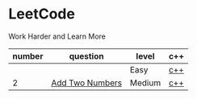 # LeetCode
Work Harder and Learn More

|number|question|level|c++|
|---|---|---|---|
||[]()|Easy|[c++]()|
|2|[Add Two Numbers](https://leetcode-cn.com/problems/add-two-numbers/)|Medium|[c++](https://github.com/Hanawh/LeetCode/blob/master/%E6%95%B0%E6%8D%AE%E7%BB%93%E6%9E%84/%E9%93%BE%E8%A1%A8/%E4%B8%A4%E6%95%B0%E7%9B%B8%E5%8A%A0.cpp)|
